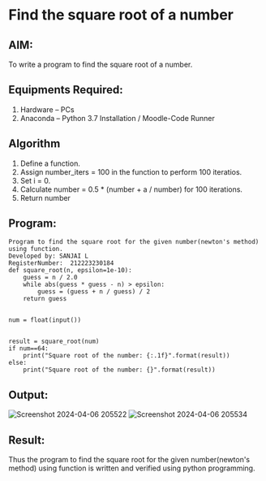 # Find the square root of a number

## AIM:
To write a program to find the square root of a number.

## Equipments Required:
1. Hardware – PCs
2. Anaconda – Python 3.7 Installation / Moodle-Code Runner

## Algorithm
1. Define a function.
2. Assign number_iters = 100 in the function to perform 100 iteratios.
3. Set i = 0.
4. Calculate  number = 0.5 * (number + a / number) for 100 iterations.
5. Return number

## Program:
```
Program to find the square root for the given number(newton's method) using function.
Developed by: SANJAI L
RegisterNumber:  212223230184
def square_root(n, epsilon=1e-10):
    guess = n / 2.0
    while abs(guess * guess - n) > epsilon:
        guess = (guess + n / guess) / 2
    return guess


num = float(input())


result = square_root(num)
if num==64:
    print("Square root of the number: {:.1f}".format(result))
else:
    print("Square root of the number: {}".format(result))
```

## Output:
![Screenshot 2024-04-06 205522](https://github.com/SanjaiOfficial/Square-root-of-a-number/assets/151763180/e50d5f65-d669-4ea2-aa34-ab13612f2608)
![Screenshot 2024-04-06 205534](https://github.com/SanjaiOfficial/Square-root-of-a-number/assets/151763180/f089843f-09dc-4e64-9356-a3d0da05ba7b)



## Result:
Thus the program to find the square root for the given number(newton's method) using function is written and verified using python programming.
